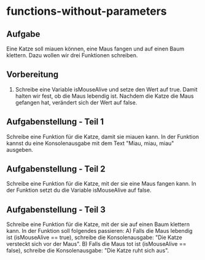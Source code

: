 # functions-without-parameters

## Aufgabe
Eine Katze soll miauen können, eine Maus fangen und auf einen Baum klettern.
Dazu wollen wir drei Funktionen schreiben.

## Vorbereitung
1. Schreibe eine Variable isMouseAlive und setze den Wert auf true. Damit halten wir fest, ob die Maus lebendig ist. Nachdem die Katze die Maus gefangen hat, verändert sich der Wert auf false.

## Aufgabenstellung - Teil 1
Schreibe eine Funktion für die Katze, damit sie miauen kann.
In der Funktion kannst du eine Konsolenausgabe mit dem Text "Miau, miau, miau" ausgeben.

## Aufgabenstellung - Teil 2
Schreibe eine Funktion für die Katze, mit der sie eine Maus fangen kann.
In der Funktion setzt du die Variable isMouseAlive auf false.

## Aufgabenstellung - Teil 3
Schreibe eine Funktion für die Katze, mit der sie auf einen Baum klettern kann.
In der Funktion soll folgendes passieren:
A) Falls die Maus lebendig ist (isMouseAlive == true), schreibe die Konsolenausgabe: "Die Katze versteckt sich vor der Maus".
B) Falls die Maus tot ist (isMouseAlive == false), schreibe die Konsolenausgabe: "Die Katze ruht sich aus".
